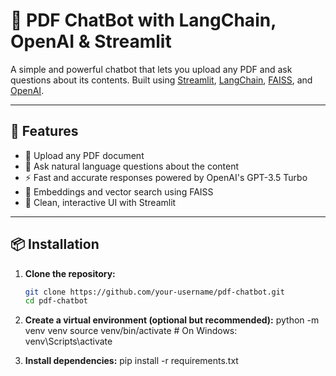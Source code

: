 # 🧠 PDF ChatBot with LangChain, OpenAI & Streamlit

A simple and powerful chatbot that lets you upload any PDF and ask questions about its contents. Built using [Streamlit](https://streamlit.io/), [LangChain](https://www.langchain.com/), [FAISS](https://github.com/facebookresearch/faiss), and [OpenAI](https://openai.com/).

---

## 🚀 Features

- 📄 Upload any PDF document
- 🤖 Ask natural language questions about the content
- ⚡ Fast and accurate responses powered by OpenAI's GPT-3.5 Turbo
- 🧠 Embeddings and vector search using FAISS
- 💬 Clean, interactive UI with Streamlit

---

## 📦 Installation

1. **Clone the repository:**

   ```bash
   git clone https://github.com/your-username/pdf-chatbot.git
   cd pdf-chatbot
2. **Create a virtual environment (optional but recommended):**
   python -m venv venv
   source venv/bin/activate  # On Windows: venv\Scripts\activate

3. **Install dependencies:**
   pip install -r requirements.txt


